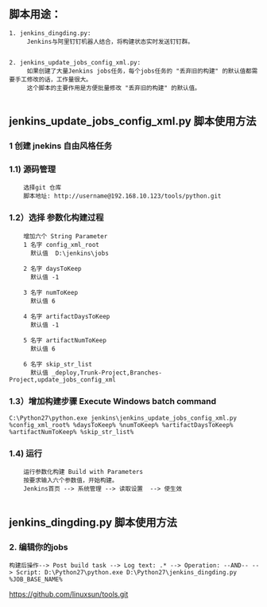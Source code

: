 
## 脚本用途：
```
1. jenkins_dingding.py:
     Jenkins与阿里钉钉机器人结合，将构建状态实时发送钉钉群。


2. jenkins_update_jobs_config_xml.py:
     如果创建了大量Jenkins jobs任务，每个jobs任务的 "丢弃旧的构建" 的默认值都需要手工修改的话，工作量很大。
     这个脚本的主要作用是方便批量修改 "丢弃旧的构建" 的默认值。
    
```

## jenkins_update_jobs_config_xml.py 脚本使用方法

### 1 创建 jnekins 自由风格任务

### 1.1) 源码管理
```
    选择git 仓库
    脚本地址: http://username@192.168.10.123/tools/python.git

```

### 1.2）选择 参数化构建过程
```
    增加六个 String Parameter
    1 名字 config_xml_root
      默认值  D:\jenkins\jobs

    2 名字 daysToKeep
      默认值 -1

    3 名字 numToKeep
      默认值 6

    4 名字 artifactDaysToKeep
      默认值 -1

    5 名字 artifactNumToKeep
      默认值 6

    6 名字 skip_str_list
      默认值 _deploy,Trunk-Project,Branches-Project,update_jobs_config_xml

```

### 1.3）增加构建步骤 Execute Windows batch command 
```
C:\Python27\python.exe jenkins\jenkins_update_jobs_config_xml.py %config_xml_root% %daysToKeep% %numToKeep% %artifactDaysToKeep% %artifactNumToKeep% %skip_str_list%

```


### 1.4) 运行
```
    运行参数化构建 Build with Parameters
    按要求输入六个参数值，开始构建。    
    Jenkins首页 --> 系统管理 --> 读取设置  --> 使生效 
    
```

## jenkins_dingding.py 脚本使用方法


### 2. 编辑你的jobs

```
构建后操作--> Post build task --> Log text: .* --> Operation: --AND-- --> Script: D:\Python27\python.exe D:\Python27\jenkins_dingding.py %JOB_BASE_NAME%

```



https://github.com/linuxsun/tools.git
